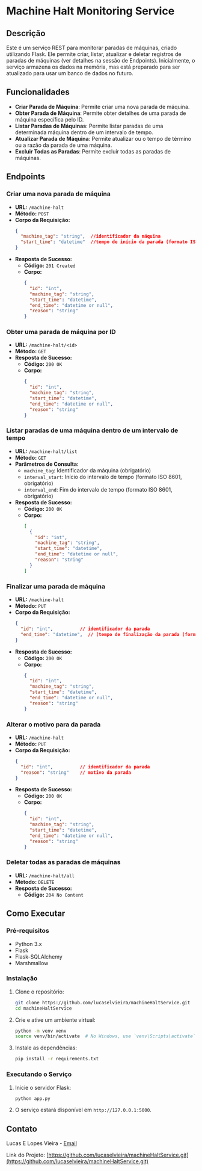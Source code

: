 
# Machine Halt Monitoring Service

## Descrição

Este é um serviço REST para monitorar paradas de máquinas, criado utilizando Flask. Ele permite criar, listar, atualizar e deletar registros de paradas de máquinas (ver detalhes na sessão de Endpoints). Inicialmente, o serviço armazena os dados na memória, mas está preparado para ser atualizado para usar um banco de dados no futuro.

## Funcionalidades

- **Criar Parada de Máquina**: Permite criar uma nova parada de máquina.
- **Obter Parada de Máquina**: Permite obter detalhes de uma parada de máquina específica pelo ID.
- **Listar Paradas de Máquinas**: Permite listar paradas de uma determinada máquina dentro de um intervalo de tempo.
- **Atualizar Parada de Máquina**: Permite atualizar ou o tempo de término ou a razão da parada de uma máquina.
- **Excluir Todas as Paradas**: Permite excluir todas as paradas de máquinas.

## Endpoints

### Criar uma nova parada de máquina
- **URL:** `/machine-halt`
- **Método:** `POST`
- **Corpo da Requisição:**
  ```json
  {
    "machine_tag": "string",  //identificador da máquina
    "start_time": "datetime"  //tempo de início da parada (formato ISO 8601)
  }
  ```
- **Resposta de Sucesso:**
  - **Código:** `201 Created`
  - **Corpo:**
    ```json
    {
      "id": "int",
      "machine_tag": "string",
      "start_time": "datetime",
      "end_time": "datetime or null",
      "reason": "string"
    }
    ```

### Obter uma parada de máquina por ID
- **URL:** `/machine-halt/<id>`
- **Método:** `GET`
- **Resposta de Sucesso:**
  - **Código:** `200 OK`
  - **Corpo:**
    ```json
    {
      "id": "int",
      "machine_tag": "string",
      "start_time": "datetime",
      "end_time": "datetime or null",
      "reason": "string"
    }
    ```

### Listar paradas de uma máquina dentro de um intervalo de tempo
- **URL:** `/machine-halt/list`
- **Método:** `GET`
- **Parâmetros de Consulta:**
  - `machine_tag`: Identificador da máquina (obrigatório)
  - `interval_start`: Início do intervalo de tempo (formato ISO 8601, obrigatório)
  - `interval_end`: Fim do intervalo de tempo (formato ISO 8601, obrigatório)
- **Resposta de Sucesso:**
  - **Código:** `200 OK`
  - **Corpo:**
    ```json
    [
      {
        "id": "int",
        "machine_tag": "string",
        "start_time": "datetime",
        "end_time": "datetime or null",
        "reason": "string"
      }
    ]
    ```

### Finalizar uma parada de máquina
- **URL:** `/machine-halt`
- **Método:** `PUT`
- **Corpo da Requisição:**
  ```json
  {
    "id": "int",          // identificador da parada
    "end_time": "datetime",  // (tempo de finalização da parada (formato ISO 8601))
  }
  ```
- **Resposta de Sucesso:**
  - **Código:** `200 OK`
  - **Corpo:**
    ```json
    {
      "id": "int",
      "machine_tag": "string",
      "start_time": "datetime",
      "end_time": "datetime or null",
      "reason": "string"
    }
    ```
### Alterar o motivo para da parada
- **URL:** `/machine-halt`
- **Método:** `PUT`
- **Corpo da Requisição:**
  ```json
  {
    "id": "int",          // identificador da parada
    "reason": "string"    // motivo da parada
  }
  ```
- **Resposta de Sucesso:**
  - **Código:** `200 OK`
  - **Corpo:**
    ```json
    {
      "id": "int",
      "machine_tag": "string",
      "start_time": "datetime",
      "end_time": "datetime or null",
      "reason": "string"
    }    

### Deletar todas as paradas de máquinas
- **URL:** `/machine-halt/all`
- **Método:** `DELETE`
- **Resposta de Sucesso:**
  - **Código:** `204 No Content`

## Como Executar

### Pré-requisitos

- Python 3.x
- Flask
- Flask-SQLAlchemy
- Marshmallow

### Instalação

1. Clone o repositório:
   ```bash
   git clone https://github.com/lucaselvieira/machineHaltService.git
   cd machineHaltService
   ```

2. Crie e ative um ambiente virtual:
   ```bash
   python -m venv venv
   source venv/bin/activate  # No Windows, use `venv\Scripts\activate`
   ```

3. Instale as dependências:
   ```bash
   pip install -r requirements.txt
   ```

### Executando o Serviço

1. Inicie o servidor Flask:
   ```bash
   python app.py
   ```

2. O serviço estará disponível em `http://127.0.0.1:5000`.
 
## Contato

Lucas E Lopes Vieira - [Email](mailto:lucaselvieira@gmail.com)

Link do Projeto: [https://github.com/lucaselvieira/machineHaltService.git](https://github.com/lucaselvieira/machineHaltService.git)
